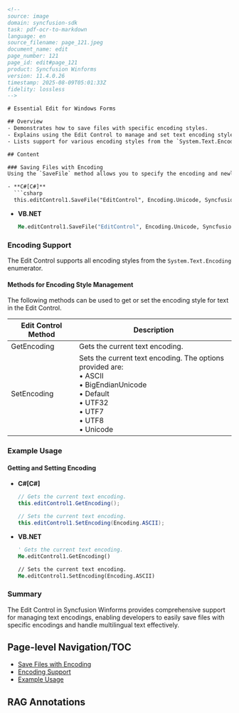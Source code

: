 ```html
<!-- 
source: image
domain: syncfusion-sdk
task: pdf-ocr-to-markdown
language: en
source_filename: page_121.jpeg
document_name: edit
page_number: 121
page_id: edit#page_121
product: Syncfusion Winforms
version: 11.4.0.26
timestamp: 2025-08-09T05:01:33Z
fidelity: lossless
-->

# Essential Edit for Windows Forms

## Overview
- Demonstrates how to save files with specific encoding styles.
- Explains using the Edit Control to manage and set text encoding styles.
- Lists support for various encoding styles from the `System.Text.Encoding` enumerator.

## Content

### Saving Files with Encoding
Using the `SaveFile` method allows you to specify the encoding and newline style when saving a file.

- **C#[C#]**  
  ```csharp
  this.editControl1.SaveFile("EditControl", Encoding.Unicode, Syncfusion.IO.NewLineStyle.Mac);
  ```

- **VB.NET**  
  ```vb
  Me.editControl1.SaveFile("EditControl", Encoding.Unicode, Syncfusion.IO.NewLineStyle.Mac)
  ```

### Encoding Support
The Edit Control supports all encoding styles from the `System.Text.Encoding` enumerator.

#### Methods for Encoding Style Management
The following methods can be used to get or set the encoding style for text in the Edit Control.

| Edit Control Method | Description |
|----------------------|-------------|
| GetEncoding          | Gets the current text encoding. |
| SetEncoding          | Sets the current text encoding. The options provided are: <br> • ASCII <br> • BigEndianUnicode <br> • Default <br> • UTF32 <br> • UTF7 <br> • UTF8 <br> • Unicode |

### Example Usage

#### Getting and Setting Encoding

- **C#[C#]**  
  ```csharp
  // Gets the current text encoding.
  this.editControl1.GetEncoding();

  // Sets the current text encoding.
  this.editControl1.SetEncoding(Encoding.ASCII);
  ```

- **VB.NET**  
  ```vb
  ' Gets the current text encoding.
  Me.editControl1.GetEncoding()

  // Sets the current text encoding.
  Me.editControl1.SetEncoding(Encoding.ASCII)
  ```

### Summary
The Edit Control in Syncfusion Winforms provides comprehensive support for managing text encodings, enabling developers to easily save files with specific encodings and handle multilingual text effectively.

## Page-level Navigation/TOC
- [Save Files with Encoding](#saving-files-with-encoding)
- [Encoding Support](#encoding-support)
- [Example Usage](#example-usage)

## RAG Annotations
<!-- tags: [Syncfusion Winforms, Edit Control, Encoding, File Save, Text Style Management] keywords: [Syncfusion, Edit Control, Encoding, Encoding Styles, SaveFile, GetEncoding, SetEncoding, System.Text.Encoding] -->
```